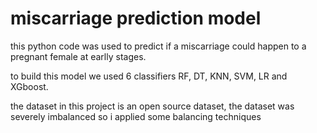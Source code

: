 # miscarriage prediction model
this python code was used to predict if a miscarriage could happen to a pregnant female at earlly stages.
<p>to build this model we used 6 classifiers RF, DT, KNN, SVM, LR and XGboost.</p>
<p>the dataset in this project is an open source dataset, the dataset was severely imbalanced so i applied some balancing techniques</p>

